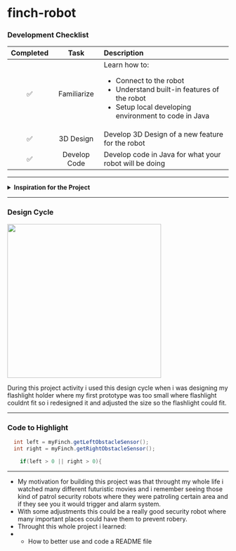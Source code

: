 # finch-robot

### Development Checklist

  | Completed | Task         | Description |
  |:---------:|:------------:|:------------|
  |     ✅    | Familiarize  | Learn how to: <ul><li>Connect to the robot</li><li>Understand built-in features of the robot</li><li>Setup local developing environment to code in Java</li></ul>|
  |     ✅    | 3D Design    | Develop 3D Design of a new feature for the robot |
  |     ✅    | Develop Code | Develop code in Java for what your robot will be doing |

---

<details>
<summary><strong>Inspiration for the Project</strong></summary>

I wanted to create something similar to futuristic patrol security robots that have a flashlight on top and they are moving around the room forever.
</details>

---

### Design Cycle
<img src="https://github.com/user-attachments/assets/831d4fc7-bd87-47d4-a97d-28ad73f424b8" width="350" height="350">

During this project activity i used this design cycle when i was designing my flashlight holder where my first prototype was too small where flashlight couldnt fit so i redesigned it and adjusted the size so the flashlight could fit.

---

### Code to Highlight
```java
  int left = myFinch.getLeftObstacleSensor();
  int right = myFinch.getRightObstacleSensor();

    if(left > 0 || right > 0){
```

---

- My motivation for building this project was that throught my whole life i watched many different futuristic movies and i remember seeing those kind of patrol security robots where they were patroling certain area and if they see you it would trigger and alarm system.
- With some adjustments this could be a really good security robot where many important places could have them to prevent robery.
- Throught this whole project i learned:
- - How to better use and code a README file
